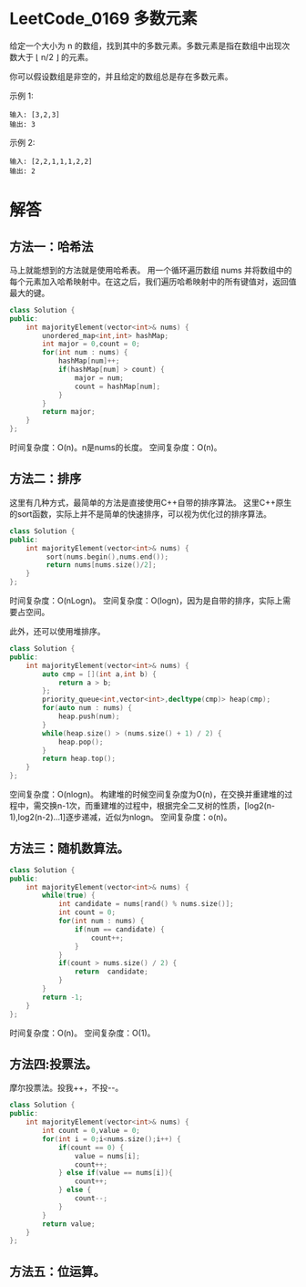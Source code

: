 
# LeetCode_0169 多数元素

给定一个大小为 n 的数组，找到其中的多数元素。多数元素是指在数组中出现次数大于 ⌊ n/2 ⌋ 的元素。

你可以假设数组是非空的，并且给定的数组总是存在多数元素。

示例 1:
```
输入: [3,2,3]
输出: 3
```
示例 2:
```
输入: [2,2,1,1,1,2,2]
输出: 2
```

# 解答
## 方法一：哈希法
马上就能想到的方法就是使用哈希表。
用一个循环遍历数组 nums 并将数组中的每个元素加入哈希映射中。在这之后，我们遍历哈希映射中的所有键值对，返回值最大的键。
```C++
class Solution {
public:
    int majorityElement(vector<int>& nums) {
        unordered_map<int,int> hashMap;
        int major = 0,count = 0;
        for(int num : nums) {
            hashMap[num]++;
            if(hashMap[num] > count) {
                major = num;
                count = hashMap[num];
            }
        }
        return major;
    }
};
```
时间复杂度：O(n)。n是nums的长度。
空间复杂度：O(n)。

## 方法二：排序
这里有几种方式，最简单的方法是直接使用C++自带的排序算法。
这里C++原生的sort函数，实际上并不是简单的快速排序，可以视为优化过的排序算法。
```C++
class Solution {
public:
    int majorityElement(vector<int>& nums) {
         sort(nums.begin(),nums.end());
         return nums[nums.size()/2];
    }
};
```
时间复杂度：O(nLogn)。
空间复杂度：O(logn)，因为是自带的排序，实际上需要占空间。


此外，还可以使用堆排序。


```C++
class Solution {
public:
    int majorityElement(vector<int>& nums) {
        auto cmp = [](int a,int b) {
            return a > b;
        };
        priority_queue<int,vector<int>,decltype(cmp)> heap(cmp);
        for(auto num : nums) {
            heap.push(num);
        }
        while(heap.size() > (nums.size() + 1) / 2) {
            heap.pop();
        }
        return heap.top();
    }
};

```
空间复杂度：O(nlogn)。
构建堆的时候空间复杂度为O(n)，在交换并重建堆的过程中，需交换n-1次，而重建堆的过程中，根据完全二叉树的性质，[log2(n-1),log2(n-2)...1]逐步递减，近似为nlogn。
空间复杂度：o(n)。


## 方法三：随机数算法。
```C++
class Solution {
public:
    int majorityElement(vector<int>& nums) {
        while(true) {
            int candidate = nums[rand() % nums.size()];
            int count = 0;
            for(int num : nums) {
                if(num == candidate) {
                    count++;
                }
            }
            if(count > nums.size() / 2) {
                return  candidate;
            }
        }
        return -1;
    }
};
```

时间复杂度：O(n)。
空间复杂度：O(1)。


## 方法四:投票法。
摩尔投票法。投我++，不投--。
```C++
class Solution {
public:
    int majorityElement(vector<int>& nums) {
        int count = 0,value = 0;
        for(int i = 0;i<nums.size();i++) {
            if(count == 0) {
                value = nums[i];
                count++;
            } else if(value == nums[i]){
                count++;
            } else {
                count--;
            }
        }
        return value;
    }
};
```

## 方法五：位运算。
```C++

```